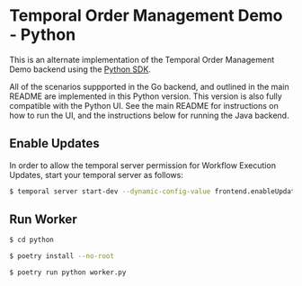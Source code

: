# Temporal Order Management Demo - Python

This is an alternate implementation of the Temporal Order Management Demo backend
using the [Python SDK](https://github.com/temporalio/sdk-python).

All of the scenarios suppported in the Go backend, and outlined in the main README are implemented in
this Python version. This version is also fully compatible with the Python UI. See the main README for
instructions on how to run the UI, and the instructions below for running the Java backend.

## Enable Updates

In order to allow the temporal server permission for Workflow Execution Updates, start your temporal server as follows:
```bash
$ temporal server start-dev --dynamic-config-value frontend.enableUpdateWorkflowExecution=true
```

## Run Worker

```bash
$ cd python

$ poetry install --no-root

$ poetry run python worker.py
```

